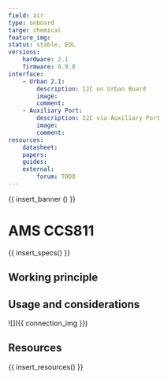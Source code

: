 ```yaml
---
field: air
type: onboard
targe: chemical
feature_img:
status: stable, EOL
versions:
    hardware: 2.1
    firmware: 0.9.8
interface:
    - Urban 2.1:
        description: I2C on Urban Board
        image:
        comment:
    - Auxiliary Port:
        description: I2C via Auxiliary Port
        image:
        comment:
resources:
    datasheet:
    papers:
    guides:
    external:
        forum: TODO
---
```


{{ insert_banner () }}

# AMS CCS811

{{ insert_specs() }}

## Working principle

## Usage and considerations

![]({{ connection_img }})

## Resources

{{ insert_resources() }}